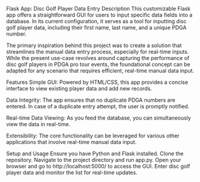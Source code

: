Flask App: Disc Golf Player Data Entry
Description
This customizable Flask app offers a straightforward GUI for users to input specific data fields into a database. In its current configuration, it serves as a tool for inputting disc golf player data, including their first name, last name, and a unique PDGA number.

The primary inspiration behind this project was to create a solution that streamlines the manual data entry process, especially for real-time inputs. While the present use-case revolves around capturing the performance of disc golf players in PDGA pro tour events, the foundational concept can be adapted for any scenario that requires efficient, real-time manual data input.

Features
Simple GUI: Powered by HTML/CSS, this app provides a concise interface to view existing player data and add new records.

Data Integrity: The app ensures that no duplicate PDGA numbers are entered. In case of a duplicate entry attempt, the user is promptly notified.

Real-time Data Viewing: As you feed the database, you can simultaneously view the data in real-time.

Extensibility: The core functionality can be leveraged for various other applications that involve real-time manual data input.

Setup and Usage
Ensure you have Python and Flask installed.
Clone the repository.
Navigate to the project directory and run app.py.
Open your browser and go to http://localhost:5000/ to access the GUI.
Enter disc golf player data and monitor the list for real-time updates.
